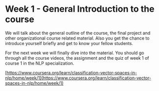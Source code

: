 # Week 1 - General Introduction to the course

We will talk about the general outline of the course, the final project and other organizational course related material. Also you get the chance to introduce yourself briefly and get to know your fellow students.&#x20;

For the next week we will finally dive into the material. You should go through all the course videos,  the assignment and the quiz of week 1 of course 1 in the NLP specialization.

[https://www.coursera.org/learn/classification-vector-spaces-in-nlp/home/week/1](https://www.coursera.org/learn/classification-vector-spaces-in-nlp/home/week/1)
